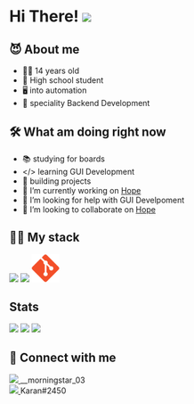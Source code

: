 # Hi There! <img src="https://raw.githubusercontent.com/iampavangandhi/iampavangandhi/master/gifs/Hi.gif" width="30px"></h2>

## 😈 About me
- 🙍‍♂️ 14 years old
- 📖 High school student
- 🖥 into automation
- 🔧 speciality Backend Development

## 🛠️ What am doing right now
- 📚 studying for boards
- </> learning GUI Development
- 🔨 building projects
- 🔭 I’m currently working on [Hope](https://github.com/Karan-The-Devil/Hope)
- 🤔 I’m looking for help with GUI Develpoment
- 🤝 I’m looking to collaborate on [Hope](https://github.com/Karan-The-Devil/Hope)

## 👨‍💻 My stack
<p>
<img src="https://user-images.githubusercontent.com/68557696/149619691-6ae25701-986e-4e7d-907b-8f4a5940765f.png" width="50px"></img>
<img src="https://user-images.githubusercontent.com/68557696/149619902-6c39bd93-9494-44a4-91f9-e9b6d2139899.png" width="50px"></img>
<img src="https://raw.githubusercontent.com/devicons/devicon/master/icons/git/git-original.svg" width="50px"></img>
</p>

## Stats
<img src="https://github-readme-stats.vercel.app/api?username=Karan-The-Devil&show_icons=true&include_all_commits=true&hide_border=true&bg_color=22272e&color=9BE8A8&text_color=2FBD90&line=9BE8A8&point=40C363">
<a href="#"><img src="http://github-readme-streak-stats.herokuapp.com?user=Karan-The-Devil&theme=nightowl&hide_border=true&background=22272E&sideLabels=9BE9A8&sideNums=9BE9A8&dates=9BE9A8&ring=40C463&stroke=22272E&fire=40C463&currStreakNum=40C463&currStreakLabel=40C463"></a>
<img src="https://activity-graph.herokuapp.com/graph?username=Karan-The-Devil&bg_color=22272e&color=9BE8A8&line=9BE8A8&point=40C363&area=false&hide_border=true">

## 🤝 Connect with me
<a href="https://www.instagram.com/__morningstar_03/">
<img src="https://upload.wikimedia.org/wikipedia/commons/thumb/e/e7/Instagram_logo_2016.svg/768px-Instagram_logo_2016.svg.png" width="35px">
</a> __morningstar_03 <br>
<a href="https://discord.com/login?redirect_to=%2Fchannels%2F%40me">
<img src="https://user-images.githubusercontent.com/68557696/149622003-e6fa233e-125b-4a77-a26d-1a27b053a3c2.png" width="35px">
</a> Karan#2450 <br>

